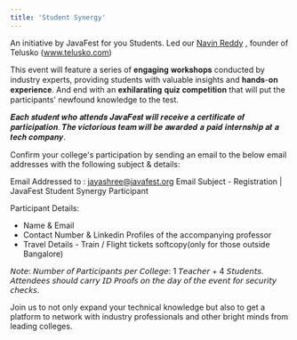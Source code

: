 ```yaml
---
title: 'Student Synergy'
---
```


An initiative by JavaFest for you Students.
Led our [Navin Reddy](https://www.linkedin.com/in/navinreddy20/) , founder of Telusko (www.telusko.com)

This event will feature a series of 𝐞𝐧𝐠𝐚𝐠𝐢𝐧𝐠 𝐰𝐨𝐫𝐤𝐬𝐡𝐨𝐩𝐬 conducted by industry experts, providing students with valuable insights and 𝐡𝐚𝐧𝐝𝐬-𝐨𝐧 𝐞𝐱𝐩𝐞𝐫𝐢𝐞𝐧𝐜𝐞. And end with an 𝐞𝐱𝐡𝐢𝐥𝐚𝐫𝐚𝐭𝐢𝐧𝐠 𝐪𝐮𝐢𝐳 𝐜𝐨𝐦𝐩𝐞𝐭𝐢𝐭𝐢𝐨𝐧 that will put the participants' newfound knowledge to the test.

𝑬𝒂𝒄𝒉 𝒔𝒕𝒖𝒅𝒆𝒏𝒕 𝒘𝒉𝒐 𝒂𝒕𝒕𝒆𝒏𝒅𝒔 𝑱𝒂𝒗𝒂𝑭𝒆𝒔𝒕 𝒘𝒊𝒍𝒍 𝒓𝒆𝒄𝒆𝒊𝒗𝒆 𝒂 𝒄𝒆𝒓𝒕𝒊𝒇𝒊𝒄𝒂𝒕𝒆 𝒐𝒇 𝒑𝒂𝒓𝒕𝒊𝒄𝒊𝒑𝒂𝒕𝒊𝒐𝒏. 𝑻𝒉𝒆 𝒗𝒊𝒄𝒕𝒐𝒓𝒊𝒐𝒖𝒔 𝒕𝒆𝒂𝒎 𝒘𝒊𝒍𝒍 𝒃𝒆 𝒂𝒘𝒂𝒓𝒅𝒆𝒅 𝒂 𝒑𝒂𝒊𝒅 𝒊𝒏𝒕𝒆𝒓𝒏𝒔𝒉𝒊𝒑 𝒂𝒕 𝒂 𝒕𝒆𝒄𝒉 𝒄𝒐𝒎𝒑𝒂𝒏𝒚.

Confirm your college's participation by sending an email to the below email addresses with the following subject & details:

Email Addressed to : jayashree@javafest.org
Email Subject - Registration | JavaFest Student Synergy Participant

Participant Details:
- Name & Email
- Contact Number & Linkedin Profiles of the accompanying professor
- Travel Details - Train / Flight tickets softcopy(only for those outside Bangalore)

𝘕𝘰𝘵𝘦: 𝘕𝘶𝘮𝘣𝘦𝘳 𝘰𝘧 𝘗𝘢𝘳𝘵𝘪𝘤𝘪𝘱𝘢𝘯𝘵𝘴 𝘱𝘦𝘳 𝘊𝘰𝘭𝘭𝘦𝘨𝘦: 1 𝘛𝘦𝘢𝘤𝘩𝘦𝘳 + 4 𝘚𝘵𝘶𝘥𝘦𝘯𝘵𝘴.
𝘈𝘵𝘵𝘦𝘯𝘥𝘦𝘦𝘴 𝘴𝘩𝘰𝘶𝘭𝘥 𝘤𝘢𝘳𝘳𝘺 𝘐𝘋 𝘗𝘳𝘰𝘰𝘧𝘴 𝘰𝘯 𝘵𝘩𝘦 𝘥𝘢𝘺 𝘰𝘧 𝘵𝘩𝘦 𝘦𝘷𝘦𝘯𝘵 𝘧𝘰𝘳 𝘴𝘦𝘤𝘶𝘳𝘪𝘵𝘺 𝘤𝘩𝘦𝘤𝘬𝘴.

Join us to not only expand your technical knowledge but also to get a platform to network with industry professionals and other bright minds from leading colleges.